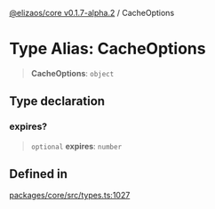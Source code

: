 [@elizaos/core v0.1.7-alpha.2](../index.md) / CacheOptions

# Type Alias: CacheOptions

> **CacheOptions**: `object`

## Type declaration

### expires?

> `optional` **expires**: `number`

## Defined in

[packages/core/src/types.ts:1027](https://github.com/elizaos/eliza/blob/main/packages/core/src/types.ts#L1027)
